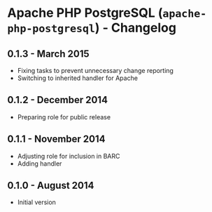 # Apache PHP PostgreSQL (`apache-php-postgresql`) - Changelog

## 0.1.3 - March 2015

* Fixing tasks to prevent unnecessary change reporting
* Switching to inherited handler for Apache

## 0.1.2 - December 2014

* Preparing role for public release

## 0.1.1 - November 2014

* Adjusting role for inclusion in BARC
* Adding handler

## 0.1.0 - August 2014

* Initial version